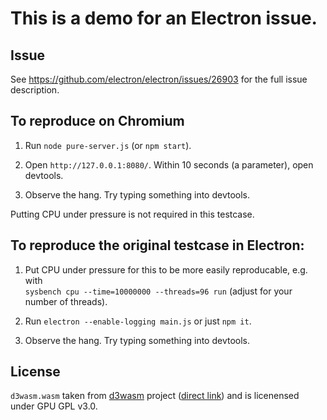 # This is a demo for an Electron issue.

## Issue

See https://github.com/electron/electron/issues/26903 for the full issue description.

## To reproduce on Chromium

1. Run `node pure-server.js` (or `npm start`).

2. Open `http://127.0.0.1:8080/`. Within 10 seconds (a parameter), open devtools.

3. Observe the hang. Try typing something into devtools.

Putting CPU under pressure is not required in this testcase.

## To reproduce the original testcase in Electron:

1. Put CPU under pressure for this to be more easily reproducable, e.g. with \
   `sysbench cpu --time=10000000 --threads=96 run` (adjust for your number of threads).

2. Run `electron --enable-logging main.js` or just `npm it`.

3. Observe the hang. Try typing something into devtools.

## License

`d3wasm.wasm` taken from [d3wasm](https://github.com/gabrielcuvillier/d3wasm) project
([direct link](https://wasm.continuation-labs.com/d3demo/d3wasm.wasm)) and is licenensed under
GPU GPL v3.0.
